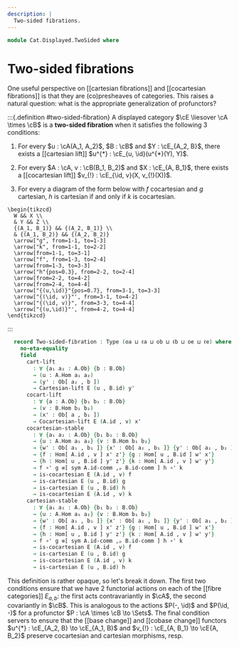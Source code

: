 ```yaml
---
description: |
  Two-sided fibrations.
---
```

<!--
```agda
open import Cat.Displayed.Cocartesian
open import Cat.Displayed.Cartesian
open import Cat.Instances.Product
open import Cat.Displayed.Base
open import Cat.Prelude

import Cat.Displayed.Reasoning
import Cat.Displayed.Morphism
import Cat.Reasoning
```
-->
```agda
module Cat.Displayed.TwoSided where
```

# Two-sided fibrations

One useful perspective on [[cartesian fibrations]] and [[cocartesian fibrations]]
is that they are (co)presheaves of categories. This raises a natural question: what
is the appropriate generalization of profunctors?

<!--
```agda
module _
  {oa ℓa ob ℓb oe ℓe}
  {A : Precategory oa ℓa} {B : Precategory ob ℓb}
  (E : Displayed (A ×ᶜ B) oe ℓe)
  where
  private
    module A = Cat.Reasoning A
    module B = Cat.Reasoning B
    open Cat.Displayed.Reasoning E
    open Cat.Displayed.Morphism E
    open Displayed E
```
-->

:::{.definition #two-sided-fibration}
A displayed category $\cE \liesover \cA \times \cB$ is a **two-sided fibration**
when it satisfies the following 3 conditions:

1. For every $u : \cA(A_1, A_2)$, $B : \cB$ and $Y : \cE_{A_2, B}$, there
exists a [[cartesian lift]] $u^{*} : \cE_{u, \id}(u^{*}(Y), Y)$.

2. For every $A : \cA, v : \cB(B_1, B_2)$ and $X : \cE_{A, B_1}$, there
exists a [[cocartesian lift]] $v_{!} : \cE_{\id, v}(X, v_{!}(X))$.

3. For every a diagram of the form below with $f$ cocartesian and $g$ cartesian,
$h$ is cartesian if and only if $k$ is cocartesian.

~~~{.quiver}
\begin{tikzcd}
  W && X \\
  & Y && Z \\
  {(A_1, B_1)} && {(A_2, B_1)} \\
  & {(A_1, B_2)} && {(A_2, B_2)}
  \arrow["g", from=1-1, to=1-3]
  \arrow["k", from=1-1, to=2-2]
  \arrow[from=1-1, to=3-1]
  \arrow["f", from=1-3, to=2-4]
  \arrow[from=1-3, to=3-3]
  \arrow["h"{pos=0.3}, from=2-2, to=2-4]
  \arrow[from=2-2, to=4-2]
  \arrow[from=2-4, to=4-4]
  \arrow["{(u,\id)}"{pos=0.7}, from=3-1, to=3-3]
  \arrow["{(\id, v)}"', from=3-1, to=4-2]
  \arrow["{(\id, v)}", from=3-3, to=4-4]
  \arrow["{(u,\id)}"', from=4-2, to=4-4]
\end{tikzcd}
~~~
:::


```agda
  record Two-sided-fibration : Type (oa ⊔ ℓa ⊔ ob ⊔ ℓb ⊔ oe ⊔ ℓe) where
    no-eta-equality
    field
      cart-lift
        : ∀ {a₁ a₂ : A.Ob} {b : B.Ob}
        → (u : A.Hom a₁ a₂)
        → (y' : Ob[ a₂ , b ])
        → Cartesian-lift E (u , B.id) y'
      cocart-lift
        : ∀ {a : A.Ob} {b₁ b₂ : B.Ob}
        → (v : B.Hom b₁ b₂)
        → (x' : Ob[ a , b₁ ])
        → Cocartesian-lift E (A.id , v) x'
      cocartesian-stable
        : ∀ {a₁ a₂ : A.Ob} {b₁ b₂ : B.Ob}
        → {u : A.Hom a₁ a₂} {v : B.Hom b₁ b₂}
        → {w' : Ob[ a₁ , b₁ ]} {x' : Ob[ a₂ , b₁ ]} {y' : Ob[ a₁ , b₂ ]} {z' : Ob[ a₂ , b₂ ]}
        → {f : Hom[ A.id , v ] x' z'} {g : Hom[ u , B.id ] w' x'}
        → {h : Hom[ u , B.id ] y' z'} {k : Hom[ A.id , v ] w' y'}
        → f ∘' g ≡[ sym A.id-comm ,ₚ B.id-comm ] h ∘' k
        → is-cocartesian E (A.id , v) f
        → is-cartesian E (u , B.id) g
        → is-cartesian E (u , B.id) h
        → is-cocartesian E (A.id , v) k
      cartesian-stable
        : ∀ {a₁ a₂ : A.Ob} {b₁ b₂ : B.Ob}
        → {u : A.Hom a₁ a₂} {v : B.Hom b₁ b₂}
        → {w' : Ob[ a₁ , b₁ ]} {x' : Ob[ a₂ , b₁ ]} {y' : Ob[ a₁ , b₂ ]} {z' : Ob[ a₂ , b₂ ]}
        → {f : Hom[ A.id , v ] x' z'} {g : Hom[ u , B.id ] w' x'}
        → {h : Hom[ u , B.id ] y' z'} {k : Hom[ A.id , v ] w' y'}
        → f ∘' g ≡[ sym A.id-comm ,ₚ B.id-comm ] h ∘' k
        → is-cocartesian E (A.id , v) f
        → is-cartesian E (u , B.id) g
        → is-cocartesian E (A.id , v) k
        → is-cartesian E (u , B.id) h
```

This definition is rather opaque, so let's break it down. The first two
conditions ensure that we have 2 functorial actions on each of the [[fibre categories]]
$E_{a, b}$: the first acts contravariantly in $\cA$, the second covariantly
in $\cB$. This is analogous to the actions $P(-, \id)$ and $P(\id, -)$ for
a profunctor $P : \cA \times \cB \to \Sets$. The final condition servers to
ensure that the [[base change]] and [[cobase change]] functors
$u^{*} : \cE_{A_2, B} \to \cE_{A_1, B}$ and $v_{!} : \cE_{A, B_1} \to \cE{A, B_2}$
preserve cocartesian and cartesian morphisms, resp.
